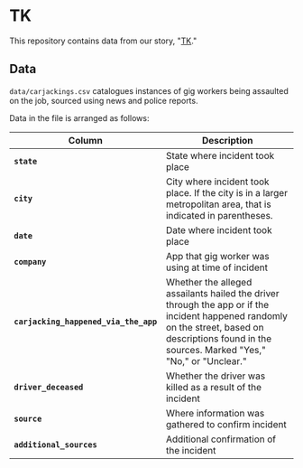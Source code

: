 # TK

This repository contains data from our story, "[TK]()."


## Data

`data/carjackings.csv` catalogues instances of gig workers being assaulted on the job, sourced using news and police reports.

Data in the file is arranged as follows:

| Column	| Description |
|---------|-------------|
| **`state`**	| State where incident took place
| **`city`** |	City where incident took place. If the city is in a larger metropolitan area, that is indicated in parentheses.
| **`date`** |	Date where incident took place
| **`company`** |	App that gig worker was using at time of incident
| **`carjacking_happened_via_the_app`** |	Whether the alleged assailants hailed the driver through the app or if the incident happened randomly on the street, based on descriptions found in the sources. Marked "Yes," "No," or "Unclear."
| **`driver_deceased`** |	Whether the driver was killed as a result of the incident
| **`source`** |	Where information was gathered to confirm incident
| **`additional_sources`** |	Additional confirmation of the incident
